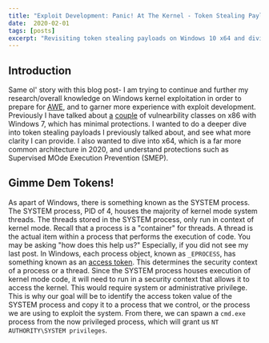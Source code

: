```yaml
---
title: "Exploit Development: Panic! At The Kernel - Token Stealing Payloads Revisited on x64 and Bypassing SMEP (UNDER CONSTRUCTION)"
date:  2020-02-01
tags: [posts]
excerpt: "Revisiting token stealing payloads on Windows 10 x64 and diving into bypassing SMEP"
---
```

Introduction
---
Same ol' story with this blog post- I am trying to continue and further my research/overall knowledge on Windows kernel exploitation in order to prepare for [AWE](https://www.blackhat.com/us-20/training/schedule/index.html#advanced-windows-exploitation-19158), and to garner more experience with exploit development. Previously I have talked about [a](https://connormcgarr.github.io/Part-2-Kernel-Exploitation/) [couple](https://connormcgarr.github.io/Part-1-Kernel-Exploitation/) of vulnearbility classes on x86 with Windows 7, which has minimal protections. I wanted to do a deeper dive into token stealing payloads I previously talked about, and see what more clarity I can provide. I also wanted to dive into x64, which is a far more common architecture in 2020, and understand protections such as Supervised MOde Execution Prevention (SMEP).

Gimme Dem Tokens!
---
As apart of Windows, there is something known as the SYSTEM process. The SYSTEM process, PID of 4, houses the majority of kernel mode system threads. The threads stored in the SYSTEM process, only run in context of kernel mode. Recall that a process is a "container" for threads. A thread is the actual item within a process that performs the execution of code. You may be asking "how does this help us?" Especially, if you did not see my last post. In Windows, each process object, known as `_EPROCESS`, has something known as an [access token](https://docs.microsoft.com/en-us/windows/win32/secauthz/access-tokens). This determines the security context of a process or a thread. Since the SYSTEM process houses execution of kernel mode code, it will need to run in a security context that allows it to access the kernel. This would require system or administrative privilege. This is why our goal will be to identify the access token value of the SYSTEM process and copy it to a process that we control, or the process we are using to exploit the system. From there, we can spawn a `cmd.exe` process from the now privileged process, which will grant us `NT AUTHORITY\SYSTEM privileges`.
